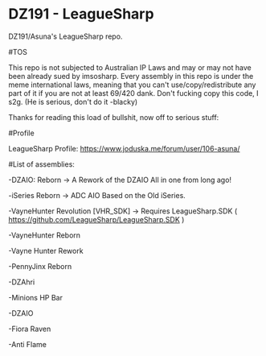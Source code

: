 DZ191 - LeagueSharp
===========

DZ191/Asuna's LeagueSharp repo. 

#TOS

This repo is not subjected to Australian IP Laws and may or may not have been already sued by imsosharp. Every assembly in this repo is under the meme international laws, meaning that you can't use/copy/redistribute any part of it if you are not at least 69/420 dank.
Don't fucking copy this code, I s2g. (He is serious, don't do it -blacky)

Thanks for reading this load of bullshit, now off to serious stuff:

#Profile

LeagueSharp Profile: https://www.joduska.me/forum/user/106-asuna/


#List of assemblies:

-DZAIO: Reborn -> A Rework of the DZAIO All in one from long ago!

-iSeries Reborn -> ADC AIO Based on the Old iSeries.

-VayneHunter Revolution [VHR_SDK] -> Requires LeagueSharp.SDK ( https://github.com/LeagueSharp/LeagueSharp.SDK )

-VayneHunter Reborn

-Vayne Hunter Rework

-PennyJinx Reborn

-DZAhri

-Minions HP Bar

-DZAIO

-Fiora Raven

-Anti Flame
